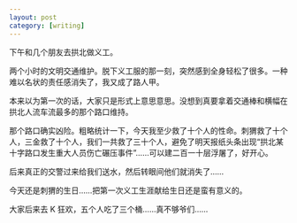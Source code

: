 ```yaml
---
layout: post
category: [writing]
---
```


下午和几个朋友去拱北做义工。

两个小时的文明交通维护。脱下义工服的那一刻，突然感到全身轻松了很多。一种难以名状的责任感消失了，我又成了路人甲。

本来以为第一次的话，大家只是形式上意思意思。没想到真要拿着交通棒和横幅在拱北人流车流最多的那个路口维持。

那个路口确实凶险。粗略统计一下，今天我至少救了十个人的性命。刺猬救了十个人，三金救了十个人，我们一共救了三十个人，避免了明天报纸头条出现“拱北某十字路口发生重大人员伤亡碾压事件”……可以建二百一十层浮屠了，好开心。

后来真正的交警过来给我们送水，然后转眼间他们就消失了……

今天还是刺猬的生日……把第一次义工生涯献给生日还是蛮有意义的。

大家后来去 K 狂欢，五个人吃了三个桶……真不够爷们……
